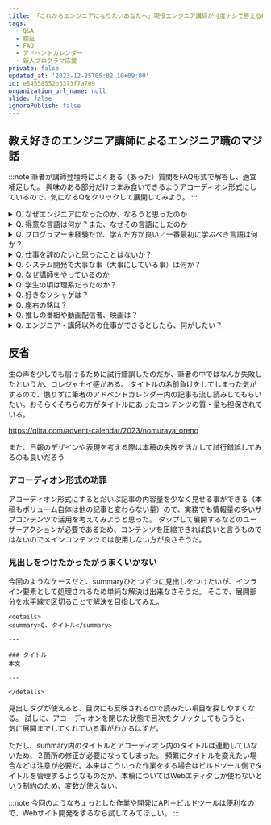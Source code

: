 ```yaml
---
title: 「これからエンジニアになりたいあなたへ」現役エンジニア講師が忖度ナシで答えるFAQ集
tags:
  - Q&A
  - 検証
  - FAQ
  - アドベントカレンダー
  - 新人プログラマ応援
private: false
updated_at: '2023-12-25T05:02:10+09:00'
id: e54558552b3373f7a709
organization_url_name: null
slide: false
ignorePublish: false
---
```

## 教え好きのエンジニア講師によるエンジニア職のマジ話
:::note
筆者が講師登壇時によくある（あった）質問をFAQ形式で解答し、適宜補足した。
興味のある部分だけつまみ食いできるようアコーディオン形式にしているので、気になるQをクリックして展開してみよう。
:::

<details>
<summary>Q. なぜエンジニアになったのか、なろうと思ったのか</summary>

---

### なぜエンジニアになったのか、なろうと思ったのか

- 「エンジニアになろう」と思ったと言うよりは「ゲームを作りたい」が先にあって、ゲームを作る（プログラムをする）人をゲームクリエイターと呼んでいた
- エンジニアになったのは、ゲームクリエイターとしてゲームを作る過程で一番楽しかったのがプログラミングだったから。絵や文、サウンドを作っていた世界線もあった

---

</details>

<details>
<summary>Q. 得意な言語は何か？また、なぜその言語にしたのか</summary>

---

### 得意な言語は何か？また、なぜその言語にしたのか

- 最近はPython。好きなスクリプト言語はJavaScript。プログラミング言語全般はコンパイラの環境構築が面倒なのであまり好きではない
- この質問については経緯を認識していただく必要がある。筆者は言語もフレームワークも不問としており未経験の環境ですら炎上プロジェクトに放り込まれて学習していったので、炎上プロジェクトに対する精神的負荷への耐性がある程度高い。特に悲観しても楽観しても達観しても火消しにはならないので、自分が楽にならなくとも疲弊を抑える稼働または相談の仕方を見つける事ができるため、新規で関わるサービスなどは品質は別として一通りを理解していく事ができている。そのため得意も不得意も本当の意味では存在しないと考えている
- PythonやJavaScriptを選んだ理由も特にない。たまたま今がそうなっているだけで今後変わる可能性が高い。JavaなりKotlinなりRubyなりGolangなり。ScalaとかRustに興味はあるものの触れていない

---

</details>

<details>
<summary>Q. プログラマー未経験だが、学んだ方が良い／一番最初に学ぶべき言語は何か？</summary>

---

### プログラマー未経験だが、学んだ方が良い／一番最初に学ぶべき言語は何か？

- 解答になっていないが、プログラミングを目的にするのではなく、何のためにプログラミングを学ぶのかを考えるところから逆算しよう
- たとえば、データ分析がしたいならデータ処理に強い言語にすべきだし、Webサイトを作りたいなら、作りたいWebサイトの機能やシステムを棚卸ししてから言語を考えるべき

---

</details>

<details>
<summary>Q. 仕事を辞めたいと思ったことはないか？</summary>

---

### 仕事を辞めたいと思ったことはないか？

- 「この会社でこれ以上は働きたくない」ならある。が、会社を辞める＝プログラマーを辞めるにはならなかった
  - 会社員時代だと、プログラマーを辞めたいというよりは「この会社ではもう成長できない or もう学ぶことはない」と見切りをつける事が多かったように思う。今思えば早合点が過ぎるが、おかげで転職スキルは高くなった
- 今はフリーランスだが「この会社と契約を継続したくない」と思ったらスッパリ切れるので、最近は仕事や業務に対してネガティブになったことはない
- 実は今年アルバイトを始めたものの既に２社に対して考えている。が、現場経験は積みたいので同業他社に移るか短期だからと割り切って最後までやるか思案中

---

</details>

<details>
<summary>Q. システム開発で大事な事（大事にしている事）は何か？</summary>

---

### システム開発で大事な事（大事にしている事）は何か？
- 筆者のシステム開発の哲学として「（運用）現場を知らない人間が作ったシステムって使うの嫌だよね」という考え方をしている。継ぎ接ぎの業務システムだとやむを得ない事もあるのだが、後発または新規刷新のシステム（いわゆるリファクタリング）だと技術的負債・運用課題をまとめて改修できるので、ある程度の運用が固まった頃に実施するシステム改修は必要な作業だと考えている

---

</details>

<details>
<summary>Q. なぜ講師をやっているのか</summary>

---

### なぜ講師をやっているのか
- 大学でCSコース（コンピューターサイエンス）を専攻しながら教職コースも取っていた。結局エンジニアを選んだが、講師の道もあったのでこちらも選んだ。つまり２つの夢を叶えたことになる。今は３つ、４つと将来の夢を増やして積極的に挑戦している

---

</details>

<details>
<summary>Q. 学生の頃は理系だったのか？</summary>

---

### 学生の頃は理系だったのか？
- 自分では理系だと思っているが、もしかしたら文系かもしれない
- 好きな教科は現代文国語、得意な教科は物理と数学（空間把握処理系）
- 大の三国志好きなので一部時代の漢文でテンションが上がった。三国志Ⅷはプレイ済みだが、リメイクが楽しみでならない
- 社会に出てからはゲームの影響で日本史（戦国・近代〜第二次世界大戦）と世界史（Civ関連）マニアになった

---

</details>

<details>
<summary>Q. 好きなソシャゲは？</summary>

---

### 好きなソシャゲは？
- ソシャゲやらない。課金要素（ガチャ含む）が（筆者は沼るといくらでも投資するため）敬遠している
  - ソシャゲ要素を開発する側なら好き。射倖心を刺激する心理トリックは感心する
- シミュレーションジャンルは好きなのだが、いわゆるカードシステムのような金銭コストを対価に時間拘束を解決したりランダムで引き当てる要素が嫌いなので、同じ理由でパチやスロ、競馬競艇など着順予測も苦手
- ただし、ランダム性を前提として周回コストも試行錯誤の時間で、この試行錯誤が楽しいのであれば（カードデッキを組み、コンボを見つける等）許容している

---

</details>

<details>
<summary>Q. 座右の銘は？</summary>

---

### 座右の銘は？
:::note warn
筆者はよく「自分に自信を持って取り組め、失敗はダメな事ではなく、一番分かりやすい学びの機会である」と格言めいた事をいうため、その延長で訊かれるようだ。
:::

- 『CLANNADは人生』。人によって色々と受け取り方や侮蔑に近い意図がある事を認識し理解しているが、筆者にとっては間違いなく人生であると認識している
- 筆者は家族意識が人一倍強い（最近妻に指摘されて自覚した）ため、子連れスポットや育児育成に哲学を持っている。CLANNAD作中の表現では教育要素はないのだが、父直幸の話や潮ちゃんの話は涙なしに見れない
- 一人暮らしを始めた時、結婚直後、それぞれの子供の出産直前後にそれぞれ戒めと振り返りとして視聴するぐらいには惚れ込んでいるが、家族のウケは残念ながら……である

---

</details>

<details>
<summary>Q. 推しの番組や動画配信者、映画は？</summary>

---

### 推しの番組や動画配信者、映画は？
- アニメしか見ないのだが、その上で極端に偏っており「異世界転生系x杉田智和」と「どこかズレてるギャグラブコメ」は選んで見ている
- そうは言いつつもMFゴーストが楽しみでならない

---

</details>

<details>
<summary>Q. エンジニア・講師以外の仕事ができるとしたら、何がしたい？</summary>

---

### エンジニア・講師以外の仕事ができるとしたら、何がしたい？
- 実は色々な仕事をやっている。やりたい仕事ができたら、その時の気分でなんでもやる。今年は（筆者以外のエンジニアが）開発したシステムが使われているコンビニとか交通雑踏警備員とか介護や学童指導もやった

---

</details>

## 反省
生の声を少しでも届けるために試行錯誤したのだが、筆者の中ではなんか失敗したというか、コレジャナイ感がある。
タイトルの名前負けをしてしまった気がするので、懲りずに筆者のアドベントカレンダー内の記事も流し読みしてもらいたい。おそらくそちらの方がタイトルにあったコンテンツの質・量も担保されている。

https://qiita.com/advent-calendar/2023/nomuraya_oreno

また、日報のデザインや表現を考える際は本稿の失敗を活かして試行錯誤してみるのも良いだろう

### アコーディオン形式の功罪
アコーディオン形式にするとだいぶ記事の内容量を少なく見せる事ができる（本稿もボリューム自体は他の記事と変わらない量）ので、実務でも情報量の多いサブコンテンツで活用を考えてみようと思った。
タップして展開するなどのユーザーアクションが必要であるため、コンテンツを圧縮できれば良いと言うものではないのでメインコンテンツでは使用しない方が良さそうだ。

### 見出しをつけたかったがうまくいかない
今回のようなケースだと、summaryひとつずつに見出しをつけたいが、インライン要素として処理されるため単純な解決は出来なさそうだ。
そこで、展開部分を水平線で区切ることで解決を目指してみた。

```
<details>
<summary>Q. タイトル</summary>

---

### タイトル
本文

---

</details>
```

見出しタグが使えると、目次にも反映されるので読みたい項目を探しやすくなる。
試しに、アコーディオンを閉じた状態で目次をクリックしてもらうと、一気に展開までしてくれている事がわかるはずだ。

ただし、summary内のタイトルとアコーディオン内のタイトルは連動していないため、２箇所の修正が必要になってしまった。
頻繁にタイトルを変えたい場合などは注意が必要だ。本来はこういった作業をする場合はビルドツール側でタイトルを管理するようなものだが、本稿についてはWebエディタしか使わないという制約のため、変数が使えない。

:::note
今回のようなちょっとした作業や開発にAPI＋ビルドツールは便利なので、Webサイト開発をするなら試してみてほしい。
:::
